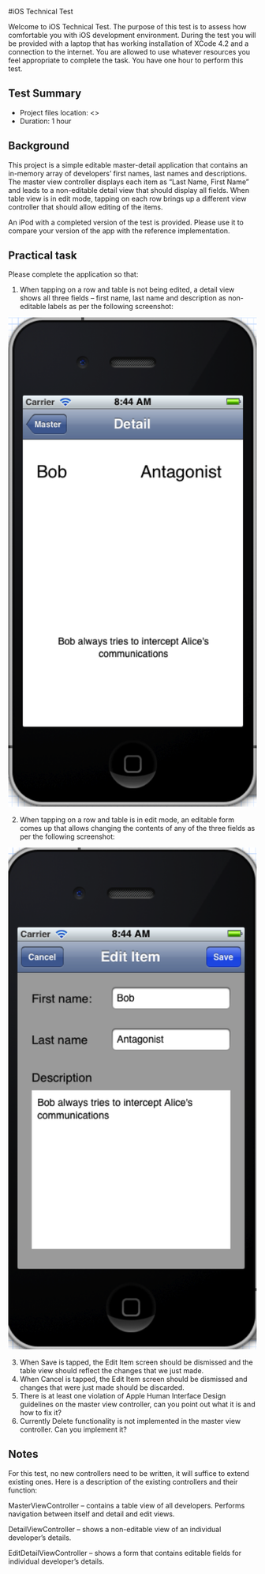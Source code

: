 #iOS Technical Test

Welcome to iOS Technical Test. The purpose of this test is to assess how comfortable you with iOS development environment. During the test you will be provided with a laptop that has working installation of XCode 4.2 and a connection to the internet. You are allowed to use whatever resources you feel appropriate to complete the task. You have one hour to perform this test.

## Test Summary
* Project files location: <<Path to test>>
* Duration: 1 hour

## Background
This project is a simple editable master-detail application that contains an in-memory array of developers’ first names, last names and descriptions. The master view controller displays each item as “Last Name, First Name” and leads to a non-editable detail view that should display all fields. When table view is in edit mode, tapping on each row brings up a different view controller that should allow editing of the items.

An iPod with a completed version of the test is provided. Please use it to compare your version of the app with the reference implementation.
 
## Practical task
Please complete the application so that:

1.	When tapping on a row and table is not being edited, a detail view shows all three fields – first name, last name and description as non-editable labels as per the following screenshot: 

![](images/DetailView.png)

2.	When tapping on a row and table is in edit mode, an editable form comes up that allows changing the contents of any of the three fields as per the following screenshot:

![](images/EditView.png)

3.	When Save is tapped, the Edit Item screen should be dismissed and the table view should reflect the changes that we just made.
4.	When Cancel is tapped, the Edit Item screen should be dismissed and changes that were just made should be discarded.
5.	There is at least one violation of Apple Human Interface Design guidelines on the master view controller, can you point out what it is and how to fix it?
6.	Currently Delete functionality is not implemented in the master view controller. Can you implement it?

## Notes
For this test, no new controllers need to be written, it will suffice to extend existing ones. Here is a description of the existing controllers and their function:

MasterViewController – contains a table view of all developers. Performs navigation between itself and detail and edit views.

DetailViewController – shows a non-editable view of an individual developer’s details.

EditDetailViewController – shows a form that contains editable fields for individual developer’s details.

